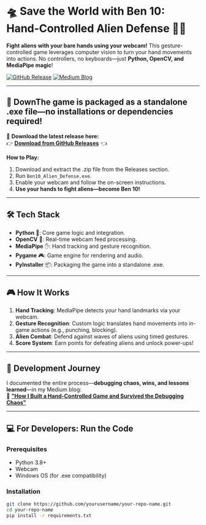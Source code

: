 # 🛸 Save the World with Ben 10: Hand-Controlled Alien Defense 🦸‍♂️

**Fight aliens with your bare hands using your webcam!** This gesture-controlled game leverages computer vision to turn your hand movements into actions. No controllers, no keyboards—just **Python, OpenCV, and MediaPipe magic**!

[![GitHub Release](https://img.shields.io/github/v/release/Raghulskr12/Save_the_world_with_ben?include_prereleases&style=for-the-badge)](https://github.com/Raghulskr12/Save_the_world_with_ben/releases)
[![Medium Blog](https://img.shields.io/badge/Read-Blog-FF6F00?style=for-the-badge&logo=medium)](https://medium.com/@kalairaghul70/how-i-built-a-hand-controlled-game-and-survived-the-debugging-chaos-2bff299373e3)

---

## 🚀 DownThe game is packaged as a **standalone .exe file**—no installations or dependencies required!  
🔗 **Download the latest release here:**  
👉 [**Download from GitHub Releases**](https://github.com/Raghulskr12/Save_the_world_with_ben/releases/download/v1.0.0/Save_the_world.zip) 👈

**How to Play:**
1. Download and extract the .zip file from the Releases section.
2. Run `Ben10_Alien_Defense.exe`.
3. Enable your webcam and follow the on-screen instructions.
4. **Use your hands to fight aliens—become Ben 10!**

---

## 🛠️ Tech Stack

- **Python** 🐍: Core game logic and integration.
- **OpenCV** 👀: Real-time webcam feed processing.
- **MediaPipe** ✋: Hand tracking and gesture recognition.
- **Pygame** 🎮: Game engine for rendering and audio.
- **PyInstaller** 📦: Packaging the game into a standalone .exe.

---

## 🎮 How It Works

1. **Hand Tracking**: MediaPipe detects your hand landmarks via your webcam.
2. **Gesture Recognition**: Custom logic translates hand movements into in-game actions (e.g., punching, blocking).
3. **Alien Combat**: Defend against waves of aliens using timed gestures.
4. **Score System**: Earn points for defeating aliens and unlock power-ups!

---

## 📖 Development Journey

I documented the entire process—**debugging chaos, wins, and lessons learned**—in my Medium blog:  
🔗 [**"How I Built a Hand-Controlled Game and Survived the Debugging Chaos"**](https://medium.com/@kalairaghul70/how-i-built-a-hand-controlled-game-and-survived-the-debugging-chaos-2bff299373e3)

---

## 💻 For Developers: Run the Code

### Prerequisites
- Python 3.8+
- Webcam
- Windows OS (for .exe compatibility)

### Installation
```bash
git clone https://github.com/yourusername/your-repo-name.git
cd your-repo-name
pip install -r requirements.txt
